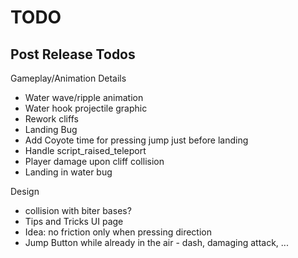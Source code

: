 
TODO
=====

Post Release Todos
------------------

Gameplay/Animation Details

* Water wave/ripple animation
* Water hook projectile graphic
* Rework cliffs
* Landing Bug
* Add Coyote time for pressing jump just before landing
* Handle script_raised_teleport
* Player damage upon cliff collision
* Landing in water bug

Design

* collision with biter bases?
* Tips and Tricks UI page
* Idea: no friction only when pressing direction
* Jump Button while already in the air - dash, damaging attack, ...
